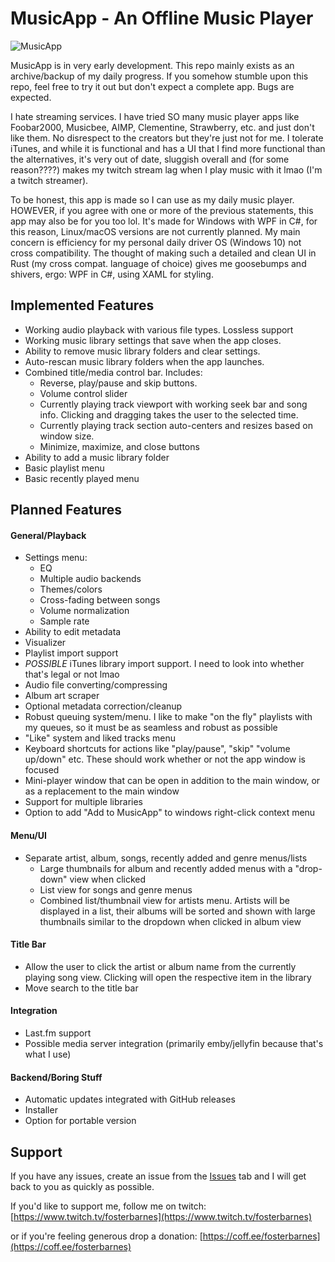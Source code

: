 # MusicApp - An Offline Music Player

![MusicApp](https://i.ibb.co/WvQz1VCS/89e967dc58f8.png)

MusicApp is in very early development. This repo mainly exists as an archive/backup of my daily progress. If you somehow stumble upon this repo, feel free to try it out but don't expect a complete app. Bugs are expected.

I hate streaming services. I have tried SO many music player apps like Foobar2000,
Musicbee, AIMP, Clementine, Strawberry, etc. and just don't like them. No disrespect to the creators but they're just not for me. I tolerate iTunes, and while it is functional and has a UI that I find more functional than the alternatives, it's very out of date, sluggish overall and (for some reason????) makes my twitch stream lag when I play music with it lmao (I'm a twitch streamer).

To be honest, this app is made so I can use as my daily music player. HOWEVER, if you agree with one or more of the previous statements, this app may also be for you too lol. It's made for Windows with WPF in C#, for this reason, Linux/macOS versions are not currently planned. My main concern is efficiency for my personal daily driver OS (Windows 10) not cross compatibility. The thought of making such a detailed and clean UI in Rust (my cross compat. language of choice) gives me goosebumps and shivers, ergo: WPF in C#, using XAML for styling.

## Implemented Features

* Working audio playback with various file types. Lossless support
* Working music library settings that save when the app closes.
* Ability to remove music library folders and clear settings.
* Auto-rescan music library folders when the app launches.
* Combined title/media control bar. Includes:
  * Reverse, play/pause and skip buttons.
  * Volume control slider
  * Currently playing track viewport with working seek bar and song info. Clicking and dragging takes the user to the selected time.
  * Currently playing track section auto-centers and resizes based on window size.
  * Minimize, maximize, and close buttons
* Ability to add a music library folder
* Basic playlist menu
* Basic recently played menu

## Planned Features

#### General/Playback

* Settings menu:
  * EQ
  * Multiple audio backends
  * Themes/colors
  * Cross-fading between songs
  * Volume normalization
  * Sample rate
* Ability to edit metadata
* Visualizer
* Playlist import support
* _POSSIBLE_ iTunes library import support. I need to look into whether that's legal or not lmao
* Audio file converting/compressing
* Album art scraper
* Optional metadata correction/cleanup
* Robust queuing system/menu. I like to make "on the fly" playlists with my queues, so it must be as seamless and robust as possible
* "Like" system and liked tracks menu
* Keyboard shortcuts for actions like "play/pause", "skip" "volume up/down" etc. These should work whether or not the app window is focused
* Mini-player window that can be open in addition to the main window, or as a replacement to the main window
* Support for multiple libraries
* Option to add "Add to MusicApp" to windows right-click context menu

#### Menu/UI

* Separate artist, album, songs, recently added and genre menus/lists
  * Large thumbnails for album and recently added menus with a "drop-down" view when clicked
  * List view for songs and genre menus
  * Combined list/thumbnail view for artists menu. Artists will be displayed in a list, their albums will be sorted and shown with large thumbnails similar to the dropdown when clicked in album view

#### Title Bar

* Allow the user to click the artist or album name from the currently playing song view. Clicking will open the respective item in the library
* Move search to the title bar

#### Integration

* Last.fm support
* Possible media server integration (primarily emby/jellyfin because that's what I use)

#### Backend/Boring Stuff

* Automatic updates integrated with GitHub releases
* Installer
* Option for portable version

## Support

If you have any issues, create an issue from the [Issues](https://github.com/fosterbarnes/rustitles/issues) tab and I will get back to you as quickly as possible.

If you'd like to support me, follow me on twitch:
[https://www.twitch.tv/fosterbarnes](https://www.twitch.tv/fosterbarnes)

or if you're feeling generous drop a donation:
[https://coff.ee/fosterbarnes](https://coff.ee/fosterbarnes)
